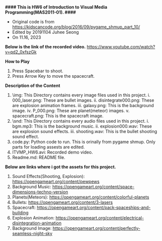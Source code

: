**#### This is HW6 of Introduction to Visual Media Programming(MAS2011-01). ####**
- Original code is from https://kidscancode.org/blog/2016/09/pygame_shmup_part_10/
- Edited by 20191104 Juhee Seong 
- On 11.16, 2023

**Below is the link of the recorded video.**
https://www.youtube.com/watch?v=qd2_0xfszGk

**How to Play**
1. Press Spacebar to shoot.
2. Press Arrow Key to move the spacecraft.

**Description of the Content**
1. \img: This Directory contains every image files used in this project.
    i.   000_laser.png: These are bullet images.
    ii.  disintegrate000.png: These are explosion animation frames.
    iii. galaxy.png: This is the background image.
    iv.  P_000.png: These are planet(meteor) images.
    v.   spacecraft.png: This is the spacecraft image.
2. \snd: This Directory contains every audio files used in this project.
    i.   bgm.mp3: This is the background music.
    ii.  explosion000.wav: These are explosion sound effects.
    iii. shooting.wav: This is the bullet shooting sound effect.
3. code.py: Python code to run. This is orinally from pygame shmup. Only parts for loading assests are edited.
4. ITVMP_HW6.avi: Recorded demo video.
5. Readme.md: README file.

**Below are links where i got the assets for this project.**
1. Sound Effects(Shooting, Explosion): https://opengameart.org/content/pewpews
2. Background Music: https://opengameart.org/content/space-dimensions-techno-version
3. Planets(Meteors): https://opengameart.org/content/colorful-planets
4. Bullets: https://opengameart.org/content/3-lasers
5. Spacecraft: https://opengameart.org/content/pack-spaceships-and-building
6. Explosion Animation: https://opengameart.org/content/electrical-disintegration-animation
7. Background Image: https://opengameart.org/content/perfectly-seamless-night-sky
